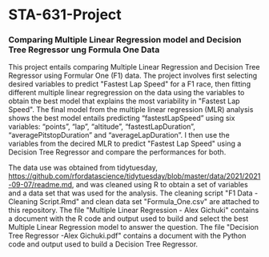 # STA-631-Project
### Comparing Multiple Linear Regression model and Decision Tree Regressor ung Formula One Data



This project entails comparing  Multiple Linear Regression and Decision Tree Regressor using Formular One (F1) data. The project involves first selecting desired variables to predict "Fastest Lap Speed" for a F1 race, then fitting different multiple linear regregression on the data using the variables to obtain the best model that explains the most variability in "Fastest Lap Speed". The final model from the multiple linear regression (MLR) analysis shows the best model entails predicting “fastestLapSpeed” using six variables: “points”, “lap”, “altitude”, “fastestLapDuration”, “averagePitstopDuration” and “averageLapDuration”. I then use the variables from the decired MLR to predict "Fastest Lap Speed" using a Decision Tree Regressor and compare the performances for both. 


The data use was obtained from tidytuesday, https://github.com/rfordatascience/tidytuesday/blob/master/data/2021/2021-09-07/readme.md, and was cleaned using R to obtain a set of variables and a data set that was used for the analysis. The cleaning script "F1 Data - Cleaning Script.Rmd" and clean data set "Formula_One.csv" are attached to this repository. The file "Multiple Linear Regression - Alex Gichuki" contains a document with the R code and output used to build and select the best Multiple Linear Regression model to answer the question. The file "Decision Tree Regressor -Alex Gichuki.pdf" contains a document with the Python code and output used to build a Decision Tree Regressor.
